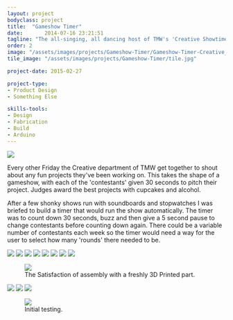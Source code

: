 ```yaml
---
layout: project
bodyclass: project
title:  "Gameshow Timer"
date:   	2014-07-16 23:21:51
tagline: "The all-singing, all dancing host of TMW's 'Creative Showtime'"
order: 2
image: "/assets/images/projects/Gameshow-Timer/Gameshow-Timer-Creative_Showtime-01.jpg"
tile_image: "/assets/images/projects/Gameshow-Timer/tile.jpg"

project-date: 2015-02-27

project-type:
- Product Design
- Something Else

skills-tools: 
- Design
- Fabrication
- Build
- Arduino
---
```


<!-- <video width="100%" preload="auto" loop="loop" autoplay muted> 
  <source src="/assets/videos/Pi-Booth-Usage.mp4" type="video/mp4" />
  Your browser does not support the video tag.
</video> -->

<img src="/assets/images/projects/Gameshow-Timer/Gameshow-Timer-Creative_Showtime.jpg" />

Every other Friday the Creative department of TMW get together to shout about any fun projects they've been working on. This takes the shape of a gameshow, with each of the 'contestants' given 30 seconds to pitch their project. Judges award the best projects with cupcakes and alcohol.

After a few shonky shows run with soundboards and stopwatches I was briefed to build a timer that would run the show automatically. The timer was to count down 30 seconds, buzz and then give a 5 second pause to change contestants before counting down again. There could be a variable number of contestants each week so the timer would need a way for the user to select how many 'rounds' there needed to be.

<img src="/assets/images/projects/Gameshow-Timer/Gameshow-Timer-Brief.jpg" />

<img src="/assets/images/projects/Gameshow-Timer/Gameshow-Timer-Shift_Register_Test_Arduino.jpg" />

<img src="/assets/images/projects/Gameshow-Timer/Gameshow-Timer-Shift_Register-Proto_Board_Soldering-Arduino.jpg" />

<img src="/assets/images/projects/Gameshow-Timer/Gameshow-Timer-3D_Printed_LED_Bulb.jpg" />

<img src="/assets/images/projects/Gameshow-Timer/Gameshow-Timer-CAD_Exploded_View.jpg" />

<img src="/assets/images/projects/Gameshow-Timer/Gameshow-Timer-3D_Printed_End_Cap_With_Speaker.jpg" />

<img src="/assets/images/projects/Gameshow-Timer/Gameshow-Timer-3D_Printing_End_Cap.gif" />

<img src="/assets/images/projects/Gameshow-Timer/Gameshow-Timer-Build_Chaos.jpg" />


<figure class="giffy">
	<img src="/assets/images/projects/Gameshow-Timer/Gameshow-Timer-3D_Printed_End_Cap_With_Speaker_Assembly.gif" />
	<figcaption>The Satisfaction of assembly with a freshly 3D Printed part.</figcaption>
</figure>


<img src="/assets/images/projects/Gameshow-Timer/Gameshow-Timer-LED_Bezel_Design_Iterations.jpg" />

<img src="/assets/images/projects/Gameshow-Timer/Gameshow-Timer-3D_Printing_LED_Bezel_Clip.gif" />

<img src="/assets/images/projects/Gameshow-Timer/Gameshow-Timer-3D_Printed_LED_Bezel_Assembly.gif" />


<figure class="giffy">
	<img src="/assets/images/projects/Gameshow-Timer/Gameshow-Timer-Testing.gif" />
	<figcaption>Initial testing.</figcaption>
</figure>